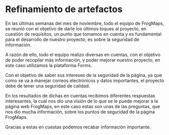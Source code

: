 # Refinamiento de artefactos 
 
En las últimas semanas del mes de noviembre, todo el equipo de FrogMaps, se reunió con el objetivo de darle los últimos toques al proyecto, en cuestión de requisitos, un punto que tomamos en cuenta y es fundamental para el desarrollo de nuestro proyecto, es sobre la seguridad de información. 

A razón de ello, todo el equipo realizo diversas en cuentas, con el objetivo de poder recopilar más información, y poder mejorar nuestro proyecto, en este caso utilizamos la plataforma Forms. 

Con el objetivo de saber sus intereses de la seguridad de la página, ya que como se va a manejar correos electrónicos y datos importantes, el proyecto debe de tener una seguridad de calidad. 

En los resultados de dichas en cuentas recibimos diferentes respuestas interesantes, la cual nos dio una visión de lo que se le puede mejorar a la página web FrogMaps, en este caso estas son unas de las preguntas, que nos dio mucha información, sobre los puntos de seguridad de la página FrogMaps. 

Gracias a estas en cuestas podemos recabar información importante. 